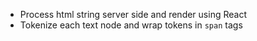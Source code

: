 * Process html string server side and render using React
* Tokenize each text node and wrap tokens in `span` tags
